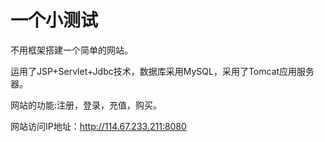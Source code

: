 # 一个小测试
不用框架搭建一个简单的网站。

运用了JSP+Servlet+Jdbc技术，数据库采用MySQL，采用了Tomcat应用服务器。

网站的功能:注册，登录，充值，购买。

网站访问IP地址：http://114.67.233.211:8080
